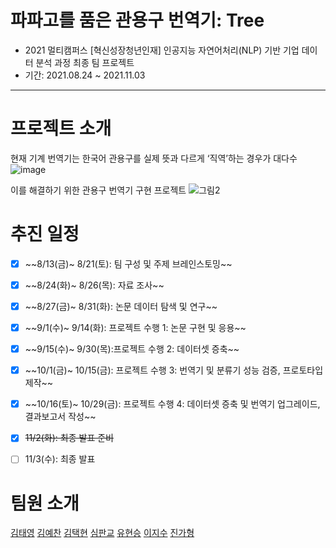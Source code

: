 <!-- ![image](https://user-images.githubusercontent.com/75319377/137847522-3208cc15-fdfb-46c0-8562-f2b6e9236320.png) -->


# 파파고를 품은 관용구 번역기: Tree
- 2021 멀티캠퍼스 [혁신성장청년인재] 인공지능 자연어처리(NLP) 기반 기업 데이터 분석 과정 최종 팀 프로젝트
- 기간: 2021.08.24 ~ 2021.11.03
---
# 프로젝트 소개
현재 기계 번역기는 한국어 관용구를 실제 뜻과 다르게 ‘직역’하는 경우가 대다수
![image](https://user-images.githubusercontent.com/75319377/139774270-f3addd7d-ec9e-4fc5-bac8-9cd8e12cf548.png)


이를 해결하기 위한 관용구 번역기 구현 프로젝트
![그림2](https://user-images.githubusercontent.com/84376125/139774044-cddc5a6e-8a58-4129-bc8f-cbdce600017d.png)


# 추진 일정
- [x] ~~8/13(금)~ 8/21(토): 팀 구성 및 주제 브레인스토밍~~ <br>
- [x] ~~8/24(화)~ 8/26(목): 자료 조사~~ <br>
- [x] ~~8/27(금)~ 8/31(화): 논문 데이터 탐색 및 연구~~ <br>
- [x] ~~9/1(수)~ 9/14(화): 프로젝트 수행 1: 논문 구현 및 응용~~ <br>
- [x] ~~9/15(수)~ 9/30(목):프로젝트 수행 2: 데이터셋 증축~~ <br>
- [x] ~~10/1(금)~ 10/15(금): 프로젝트 수행 3: 번역기 및 분류기 성능 검증, 프로토타입 제작~~ <br>
- [x] ~~10/16(토)~ 10/29(금): 프로젝트 수행 4: 데이터셋 증축 및 번역기 업그레이드, 결과보고서 작성~~ <br>
- [x] ~~11/2(화): 최종 발표 준비~~ <br>
- [ ] 11/3(수): 최종 발표 <br>


# 팀원 소개
[김태영](https://github.com/itisused)
[김예찬](https://github.com/2pterons)
[김택현](https://github.com/dobbytk)
[심판교](https://github.com/gy0-0o)
[유현승](https://github.com/hyunicecream)
[이지수](https://github.com/lizzys16)
[진가형](https://github.com/Cheyenne-cloud)
